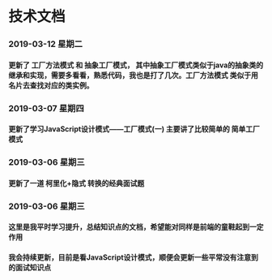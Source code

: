 # 技术文档

### 2019-03-12 星期二

#### 更新了 工厂方法模式 和 抽象工厂模式， 其中抽象工厂模式类似于java的抽象类的继承和实现，需要多看看，熟悉代码，我也是打了几次。工厂方法模式 类似于用名片去查找对应的类实例。

### 2019-03-07 星期四

#### 更新了学习JavaScript设计模式——工厂模式(一) 主要讲了比较简单的  简单工厂模式

### 2019-03-06 星期三

#### 更新了一道 柯里化+隐式 转换的经典面试题


### 2019-03-06 星期三

#### 这里是我平时学习提升，总结知识点的文档，希望能对同样是前端的童鞋起到一定作用

#### 我会持续更新，目前是看JavaScript设计模式，顺便会更新一些平常没有注意到的面试知识点
